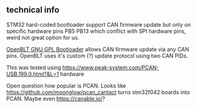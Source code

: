 


## technical info
STM32 hard-coded bootloader support CAN firmware update but only on specific hardware pins PB5 PB13 which conflict with SPI hardware pins, weird not great option for us.

[OpenBLT GNU GPL Bootloader](http://www.feaser.com) allows CAN firmware update via any CAN pins. OpenBLT uses it's custom (?) update protocol using two CAN PIDs. 

This was tested using https://www.peak-system.com/PCAN-USB.199.0.html?&L=1 hardware

Open question how popular is PCAN. Looks like https://github.com/moonglow/pcan_cantact turns stm32f042 boards into PCAN. Maybe even https://canable.io/?
